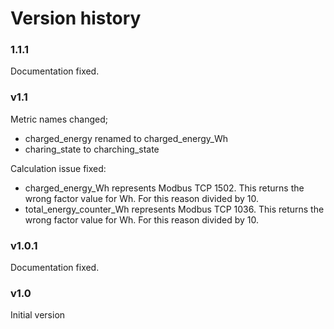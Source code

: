 # Version history

### 1.1.1
Documentation fixed.

### v1.1
Metric names changed;
* charged_energy renamed to charged_energy_Wh
* charing_state to charching_state
  
Calculation issue fixed: 
* charged_energy_Wh represents Modbus TCP 1502. This returns the wrong factor value for Wh. For this reason divided by 10.
* total_energy_counter_Wh represents Modbus TCP 1036. This returns the wrong factor value for Wh. For this reason divided by 10.


### v1.0.1
Documentation fixed.

### v1.0
Initial version
